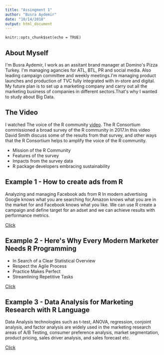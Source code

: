 ```yaml
---
title: "Assingment 1"
author: "Busra Aydemir"
date: "10/14/2018"
output: html_document
---
```


```{r setup, include=FALSE}
knitr::opts_chunk$set(echo = TRUE)
```

## About Myself
I'm Busra Aydemir, I work as an assitant brand manager at Domino's Pizza Turkey.
I'm managing agancies for ATL, BTL, PR and social media. Also leading campaign committee and weekly meetings.I'm managing product launches and production of TVC fully integrated with in-store and digital. My future plan is to set up a marketing company and carry out all the marketing business of companies in different sectors.That's why I wanted to study about Big Data.

## The Video
I watched The voice of the R community [video](https://www.youtube.com/watch?v=b_wOnvS1WcA&t=31s). 
The R Consortium commissioned a broad survey of the R community in 2017.In this video David Smith discuss some of the results from that survey, and other ways that the R Consortium helps to amplify the voice of the R community.

* Mission of the R Community 
* Features of the survey
* Impacts from the survey data
* R package developers embracing sustainability

## Example 1 - How to create ads from R
Analyzing and managing Facebook ads from R
In modern advertising Google knows what you are searching for,Amazon knows what you are in the market for and Facebook knows what you like. We can use R create a campaign and define target for an adset and we can achieve results with performance metrics. 

[Click](https://user2015.math.aau.dk/presentations/210.pdf)

## Example 2 - Here's Why Every Modern Marketer Needs R Programming
* In Search of a Clear Statistical Overview
* Respect the Agile Process
* Practice Makes Perfect
* Streamlining Repetitive Tasks

[Click](https://www.cmswire.com/digital-marketing/heres-why-every-modern-marketer-needs-r-programming/)

## Example 3 - Data Analysis for Marketing Research with R Language 
Data Analysis technologies such as t-test, ANOVA, regression, conjoint analysis, and factor analysis are widely used in the marketing research areas of A/B Testing, consumer preference analysis, market segmentation, product pricing, sales driver analysis, and sales forecast etc.

[Click](https://www.r-bloggers.com/data-analysis-for-marketing-research-with-r-language-1/)


